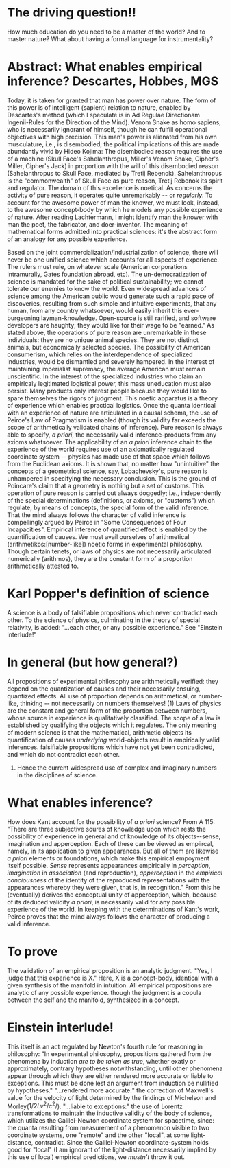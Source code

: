 # The driving question!!

How much education do you need to be a master of the world? And to master nature? What about having a formal language for instrumentality?

# Abstract: What enables empirical inference? Descartes, Hobbes, MGS
Today, it is taken for granted that man has power over nature. The form of this power is of intelligent (sapient) relation to nature, enabled by Descartes's method (which I speculate is in Ad Regulae Directionam Ingenii-Rules for the Direction of the Mind). Venom Snake as homo sapiens, who is necessarily ignorant of himself, though he can fulfill operational objectives with high precision. This man's power is alienated from his own musculature, i.e., is disembodied; the political implications of this are made abundantly vivid by Hideo Kojima: The disembodied reason requires the use of a machine (Skull Face's Sahelanthropus, Miller's Venom Snake, Cipher's Miller, Cipher's Jack) in proportion with the will of this disembodied reason (Sahelanthropus to Skull Face, mediated by Tretij Rebenok). Sahelanthropus is the "commonwealth" of Skull Face as pure reason, Tretij Rebenok its spirit and regulator. The domain of this excellence is noetical. As concerns the activity of pure reason, it operates quite unremarkably -- or *regularly*. To account for the awesome power of man the knower, we must look, instead, to the awesome concept-body by which he models any possible experience of nature. After reading Lachtermann, I might identify man the knower with man the poet, the fabricator, and doer-inventor. The meaning of mathematical forms admitted into practical sciences: it's the abstract form of an analogy for any possible experience. 








Based on the joint commercialization/industrialization of science, there will never be one unified science which accounts for all aspects of experience. The rulers must rule, on whatever scale (American corporations intramurally, Gates foundation abroad, etc). The un-democratization of science is mandated for the sake of political sustainability; we cannot tolerate our enemies to know the world. Even widespread advances of science among the American public would generate such a rapid pace of discoveries, resulting from such simple and intuitive experiments, that any human, from any country whatsoever, would easily inherit this ever-burgeoning layman-knowledge. Open-source is still rarified, and software developers are haughty; they would like for their wage to be "earned." As stated above, the operations of pure reason are unremarkable in these individuals: they are no unique animal species. They are not distinct animals, but economically selected species. The possibility of American consumerism, which relies on the interdependence of specialized industries, would be dismantled and severely hampered. In the interest of maintaining imperialist supremacy, the average American must remain unscientific. In the interest of the specialized industries who claim an empiricaly legitimated logistical power, this mass uneducation must also persist. Many products only interest people because they would like to spare themselves the rigors of judgment. This noetic apparatus is a theory of experience which enables practical logistics. Once the quanta identical with an experience of nature are articulated in a causal schema, the use of Peirce's Law of Pragmatism is enabled (though its validity far exceeds the scope of arithmetically validated chains of inference). Pure reason is always able to specify, *a priori*, the necessarily valid inference-products from any axioms whatsoever. The applicability of an *a priori* inference chain to the experience of the world requires use of an axiomatically regulated coordinate system -- physics has made use of that space which follows from the Euclidean axioms. It is shown that, no matter how "unintuitive" the concepts of a geometrical science, say, Lobachevsky's, pure reason is unhampered in specifying the necessary conclusion. This is the ground of Poincare's claim that a geometry is nothing but a set of customs. This operation of pure reason is carried out always doggedly; i.e., independently of the special determinations (definitions, or axioms, or "customs") which regulate, by means of concepts, the special form of the valid inference. That the mind always follows the character of valid inference is compellingly argued by Peirce in "Some Consequences of Four Incapacities".
Empirical inference of quantified effect is enabled by the quantification of causes. We must avail ourselves of arithmetical (arithmetikos:[number-like]) noetic forms in experimental philosophy. Though certain tenets, or laws of physics are not necessarily articulated numerically (arithmos), they are the constant form of a proportion arithmetically attested to.

# Karl Popper's definition of science
A science is a body of falsifiable propositions which never contradict each other. To the science of physics, culminating in the theory of special relativity, is added: "...each other, or any possible experience." See "Einstein interlude!"

# In general (but how general?)
All propositions of experimental philosophy are arithmetically verified: they depend on the quantization of causes and their necessarily ensuing, quantized effects. All use of proportion depends on arithmetical, or number-like, thinking -- not necessarily on numbers themselves! (1) Laws of physics are the constant and general form of the proportion between numbers, whose source in experience is qualitatively classified. The scope of a law is established by qualifying the objects which it regulates. The only meaning of modern science is that the mathematical, arithmetic objects its quantification of causes *underlying* world-objects result in empirically valid inferences. falsifiable propositions which have not yet been contradicted, and which do not contradict each other. 

1. Hence the current widespread use of complex and imaginary numbers in the disciplines of science. 

# What enables inference?
How does Kant account for the possibility of *a priori* science?  From A 115: "There are three subjective soures of knowledge upon which rests the possibility of experience in general and of knowledge of its objects--sense, imagination and apperception. Each of these can be viewed as empiircal, namely, in its application to given appearances. But all of them are likewise *a priori* elements or foundations, which make this empirical empoyment itself possible. *Sense* represents appearances empirically in *perception*, *imagination* in *association* (and reproduction), *apperception* in the *empirical conciousness* of the identity of the reproduced representations with the appearances whereby they were given, that is, in recognition." From this he (eventually) derives the conceptual unity of apperception, which, because of its deduced validity *a priori*, is necessarily valid for any possible experience of the world. In keeping with the determinations of Kant's work, Peirce proves that the mind always follows the character of producing a valid inference. 


# To prove

The validation of an empirical proposition is an analytic judgment. "Yes, I judge that this experience is X." Here, X is a concept-body, identical with a given synthesis of the manifold in intuition. All empirical propositions are analytic of any possible experience. though the judgment is a copula between the self and the manifold, synthesized in a concept.

# Einstein interlude!
This itself is an act regulated by Newton's fourth rule for reasoning in philosophy: "In experimental philosophy, propositions gathered from the phenomena by induction *are to be taken as true*, whether exatly or approximately, contrary hypotheses notwithstanding, until other phenomena appear through which they are either rendered more accurate or liable to exceptions. This must be done lest an argument from induction be nullified by hypotheses." 
"...rendered more accurate:" the correction of Maxwell's value for the velocity of light determined by the findings of Michelson and Morley($1/2L v^2/c^2/$). "...liable to exceptions:" the use of Lorentz transformations to maintain the inductive validity of the body of science, which utilizes the Galilei-Newton coordinate system for spacetime, since: the quanta resulting from measurement of a phenomenon visible to two coordinate systems, one "remote" and the other "local", at some light-distance, contradict. Since the Galilei-Newton coordinate-system holds good for "local" (I am ignorant of the light-distance necessarily implied by this use of local) empirical predictions, we *mustn't* throw it out.


